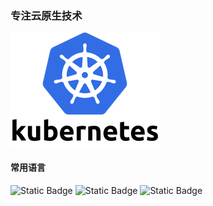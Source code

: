 ### 专注云原生技术

<!--
**xiaoxin1992/xiaoxin1992** is a ✨ _special_ ✨ repository because its `README.md` (this file) appears on your GitHub profile.

Here are some ideas to get you started:

- 🔭 I’m currently working on ...
- 🌱 I’m currently learning ...
- 👯 I’m looking to collaborate on ...
- 🤔 I’m looking for help with ...
- 💬 Ask me about ...
- 📫 How to reach me: ...
- 😄 Pronouns: ...
- ⚡ Fun fact: ...
-->
![mylog](./mylog.png)
#### 常用语言
![Static Badge](https://img.shields.io/badge/%E5%BC%80%E5%8F%91%E8%AF%AD%E8%A8%80-Python-ffff66)
![Static Badge](https://img.shields.io/badge/%E5%BC%80%E5%8F%91%E8%AF%AD%E8%A8%80-Golang-00ffff)
![Static Badge](https://img.shields.io/badge/%E5%BC%80%E5%8F%91%E8%AF%AD%E8%A8%80-VUE-99ff99)
